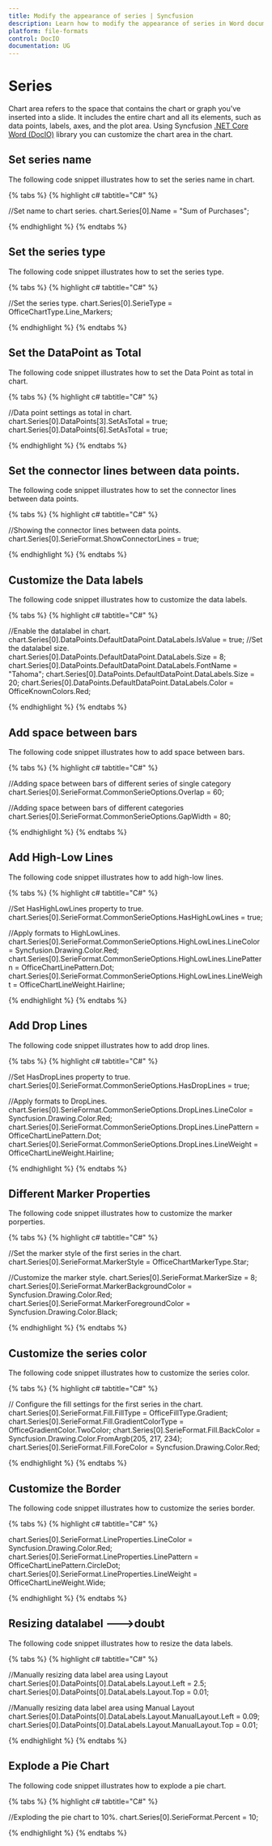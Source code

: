 ```yaml
---
title: Modify the appearance of series | Syncfusion
description: Learn how to modify the appearance of series in Word document using Syncfusion .NET Core Word (DocIO) library without Microsoft Word or interop dependencies.
platform: file-formats
control: DocIO
documentation: UG
---
```


# Series

Chart area refers to the space that contains the chart or graph you've inserted into a slide. It includes the entire chart and all its elements, such as data points, labels, axes, and the plot area. Using Syncfusion [.NET Core Word (DocIO)](https://www.syncfusion.com/document-processing/word-framework/net-core/word-library) library you can customize the chart area in the chart.

## Set series name
The following code snippet illustrates how to set the series name in chart.

{% tabs %}
{% highlight c# tabtitle="C#" %}

//Set name to chart series.
chart.Series[0].Name = "Sum of Purchases";

{% endhighlight %}
{% endtabs %}

## Set the series type

The following code snippet illustrates how to set the series type.

{% tabs %}
{% highlight c# tabtitle="C#" %}

//Set the series type.
chart.Series[0].SerieType = OfficeChartType.Line_Markers;

{% endhighlight %}
{% endtabs %}

## Set the DataPoint as Total
The following code snippet illustrates how to set the Data Point as total in chart.

{% tabs %}
{% highlight c# tabtitle="C#" %}

//Data point settings as total in chart.
chart.Series[0].DataPoints[3].SetAsTotal = true;
chart.Series[0].DataPoints[6].SetAsTotal = true;

{% endhighlight %}
{% endtabs %}

## Set the connector lines between data points. 

The following code snippet illustrates how to set the connector lines between data points. 

{% tabs %}
{% highlight c# tabtitle="C#" %}

//Showing the connector lines between data points.
chart.Series[0].SerieFormat.ShowConnectorLines = true;

{% endhighlight %}
{% endtabs %}

## Customize the Data labels

The following code snippet illustrates how to customize the data labels.

{% tabs %}
{% highlight c# tabtitle="C#" %}

//Enable the datalabel in chart.
chart.Series[0].DataPoints.DefaultDataPoint.DataLabels.IsValue = true;
//Set the datalabel size.
chart.Series[0].DataPoints.DefaultDataPoint.DataLabels.Size = 8;
chart.Series[0].DataPoints.DefaultDataPoint.DataLabels.FontName = "Tahoma";
chart.Series[0].DataPoints.DefaultDataPoint.DataLabels.Size = 20;
chart.Series[0].DataPoints.DefaultDataPoint.DataLabels.Color = OfficeKnownColors.Red;

{% endhighlight %}
{% endtabs %}

## Add space between bars

The following code snippet illustrates how to add space between bars.

{% tabs %}
{% highlight c# tabtitle="C#" %}

//Adding space between bars of different series of single category
chart.Series[0].SerieFormat.CommonSerieOptions.Overlap = 60;

//Adding space between bars of different categories
chart.Series[0].SerieFormat.CommonSerieOptions.GapWidth = 80;

{% endhighlight %}
{% endtabs %}

## Add High-Low Lines

The following code snippet illustrates how to add high-low lines.

{% tabs %}
{% highlight c# tabtitle="C#" %}

//Set HasHighLowLines property to true.
chart.Series[0].SerieFormat.CommonSerieOptions.HasHighLowLines = true;

//Apply formats to HighLowLines.
 chart.Series[0].SerieFormat.CommonSerieOptions.HighLowLines.LineColor = Syncfusion.Drawing.Color.Red;
 chart.Series[0].SerieFormat.CommonSerieOptions.HighLowLines.LinePattern = OfficeChartLinePattern.Dot;
 chart.Series[0].SerieFormat.CommonSerieOptions.HighLowLines.LineWeight = OfficeChartLineWeight.Hairline;

{% endhighlight %}
{% endtabs %}

## Add Drop Lines

The following code snippet illustrates how to add drop lines.

{% tabs %}
{% highlight c# tabtitle="C#" %}

//Set HasDropLines property to true.
chart.Series[0].SerieFormat.CommonSerieOptions.HasDropLines = true;

//Apply formats to DropLines.
chart.Series[0].SerieFormat.CommonSerieOptions.DropLines.LineColor = Syncfusion.Drawing.Color.Red;
chart.Series[0].SerieFormat.CommonSerieOptions.DropLines.LinePattern = OfficeChartLinePattern.Dot;
chart.Series[0].SerieFormat.CommonSerieOptions.DropLines.LineWeight = OfficeChartLineWeight.Hairline;

{% endhighlight %}
{% endtabs %}

## Different Marker Properties

The following code snippet illustrates how to customize the marker porperties.

{% tabs %}
{% highlight c# tabtitle="C#" %}

//Set the marker style of the first series in the chart.
chart.Series[0].SerieFormat.MarkerStyle = OfficeChartMarkerType.Star;

//Customize the marker style.
chart.Series[0].SerieFormat.MarkerSize = 8;
chart.Series[0].SerieFormat.MarkerBackgroundColor = Syncfusion.Drawing.Color.Red;
chart.Series[0].SerieFormat.MarkerForegroundColor = Syncfusion.Drawing.Color.Black;

{% endhighlight %}
{% endtabs %}

## Customize the series color

The following code snippet illustrates how to customize the series color.

{% tabs %}
{% highlight c# tabtitle="C#" %}

// Configure the fill settings for the first series in the chart.
chart.Series[0].SerieFormat.Fill.FillType = OfficeFillType.Gradient;
chart.Series[0].SerieFormat.Fill.GradientColorType = OfficeGradientColor.TwoColor;
chart.Series[0].SerieFormat.Fill.BackColor = Syncfusion.Drawing.Color.FromArgb(205, 217, 234);
chart.Series[0].SerieFormat.Fill.ForeColor = Syncfusion.Drawing.Color.Red;

{% endhighlight %}
{% endtabs %}

## Customize the Border

The following code snippet illustrates how to customize the series border.

{% tabs %}
{% highlight c# tabtitle="C#" %}

chart.Series[0].SerieFormat.LineProperties.LineColor = Syncfusion.Drawing.Color.Red;
chart.Series[0].SerieFormat.LineProperties.LinePattern = OfficeChartLinePattern.CircleDot;
chart.Series[0].SerieFormat.LineProperties.LineWeight = OfficeChartLineWeight.Wide;

{% endhighlight %}
{% endtabs %}

## Resizing datalabel --->doubt

The following code snippet illustrates how to resize the data labels.

{% tabs %}
{% highlight c# tabtitle="C#" %}

//Manually resizing data label area using Layout
chart.Series[0].DataPoints[0].DataLabels.Layout.Left = 2.5;
chart.Series[0].DataPoints[0].DataLabels.Layout.Top = 0.01;

//Manually resizing data label area using Manual Layout
chart.Series[0].DataPoints[0].DataLabels.Layout.ManualLayout.Left = 0.09;
chart.Series[0].DataPoints[0].DataLabels.Layout.ManualLayout.Top = 0.01;

{% endhighlight %}
{% endtabs %}

## Explode a Pie Chart

The following code snippet illustrates how to explode a pie chart.

{% tabs %}
{% highlight c# tabtitle="C#" %}

//Exploding the pie chart to 10%.
chart.Series[0].SerieFormat.Percent = 10;

{% endhighlight %}
{% endtabs %}
